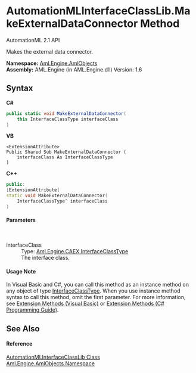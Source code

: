 # AutomationMLInterfaceClassLib.MakeExternalDataConnector Method 
AutomationML 2.1 API 

Makes the external data connector.

**Namespace:**&nbsp;<a href="N_Aml_Engine_AmlObjects">Aml.Engine.AmlObjects</a><br />**Assembly:**&nbsp;AML.Engine (in AML.Engine.dll) Version: 1.6

## Syntax

**C#**<br />
``` C#
public static void MakeExternalDataConnector(
	this InterfaceClassType interfaceClass
)
```

**VB**<br />
``` VB
<ExtensionAttribute>
Public Shared Sub MakeExternalDataConnector ( 
	interfaceClass As InterfaceClassType
)
```

**C++**<br />
``` C++
public:
[ExtensionAttribute]
static void MakeExternalDataConnector(
	InterfaceClassType^ interfaceClass
)
```


#### Parameters
&nbsp;<dl><dt>interfaceClass</dt><dd>Type: <a href="T_Aml_Engine_CAEX_InterfaceClassType">Aml.Engine.CAEX.InterfaceClassType</a><br />The interface class.</dd></dl>

#### Usage Note
In Visual Basic and C#, you can call this method as an instance method on any object of type <a href="T_Aml_Engine_CAEX_InterfaceClassType">InterfaceClassType</a>. When you use instance method syntax to call this method, omit the first parameter. For more information, see <a href="https://docs.microsoft.com/dotnet/visual-basic/programming-guide/language-features/procedures/extension-methods" target="_blank" rel="noopener noreferrer">Extension Methods (Visual Basic)</a> or <a href="https://docs.microsoft.com/dotnet/csharp/programming-guide/classes-and-structs/extension-methods" target="_blank" rel="noopener noreferrer">Extension Methods (C# Programming Guide)</a>.

## See Also


#### Reference
<a href="T_Aml_Engine_AmlObjects_AutomationMLInterfaceClassLib">AutomationMLInterfaceClassLib Class</a><br /><a href="N_Aml_Engine_AmlObjects">Aml.Engine.AmlObjects Namespace</a><br />